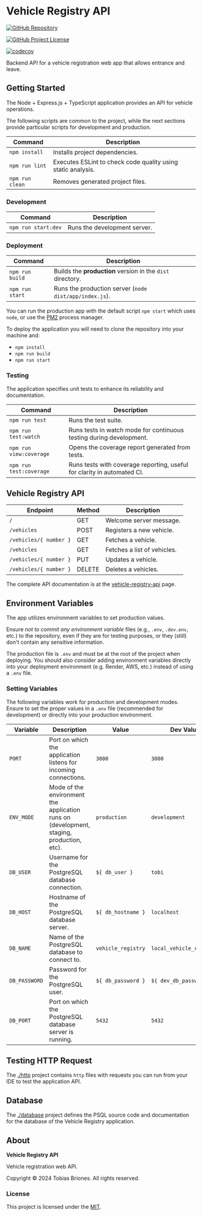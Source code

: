 # Vehicle Registry API

[![GitHub Repository](https://img.shields.io/static/v1?label=GITHUB&message=REPOSITORY&labelColor=555&color=0277bd&style=for-the-badge&logo=GITHUB)](https://github.com/tobiasbriones/vehicle-registry-api)

[![GitHub Project License](https://img.shields.io/github/license/tobiasbriones/vehicle-registry-api.svg?style=flat-square)](https://github.com/tobiasbriones/vehicle-registry-api/blob/main/LICENSE)

[![codecov](https://codecov.io/github/tobiasbriones/vehicle-registry-api/branch/main/graph/badge.svg?token=LA2I0K5SLI)](https://codecov.io/github/tobiasbriones/vehicle-registry-api)

Backend API for a vehicle registration web app that allows entrance and leave.

## Getting Started

The Node + Express.js + TypeScript application provides an API for vehicle
operations.

The following scripts are common to the project, while the next sections provide
particular scripts for development and production.

| Command         | Description                                                  |
|-----------------|--------------------------------------------------------------|
| `npm install`   | Installs project dependencies.                               |
| `npm run lint`  | Executes ESLint to check code quality using static analysis. |
| `npm run clean` | Removes generated project files.                             |

### Development

| Command             | Description                  |
|---------------------|------------------------------|
| `npm run start:dev` | Runs the development server. |

### Deployment

| Command         | Description                                                |
|-----------------|------------------------------------------------------------|
| `npm run build` | Builds the **production** version in the `dist` directory. |
| `npm run start` | Runs the production server (`node dist/app/index.js`).     |

You can run the production app with the default script `npm start` which uses
`node`, or use the [PM2](https://www.npmjs.com/package/pm2) process manager.

To deploy the application you will need to clone the repository into your
machine and:

- `npm install`
- `npm run build`
- `npm run start`

### Testing

The application specifies unit tests to enhance its reliability and
documentation.

| Command                 | Description                                                             |
|-------------------------|-------------------------------------------------------------------------|
| `npm run test`          | Runs the test suite.                                                    |
| `npm run test:watch`    | Runs tests in watch mode for continuous testing during development.     |
| `npm run view:coverage` | Opens the coverage report generated from tests.                         |
| `npm run test:coverage` | Runs tests with coverage reporting, useful for clarity in automated CI. |

## Vehicle Registry API

| Endpoint               | Method | Description                 |
|------------------------|--------|-----------------------------|
| `/`                    | GET    | Welcome  server message.    |
| `/vehicles`            | POST   | Registers a new vehicle.    |
| `/vehicles/{ number }` | GET    | Fetches a vehicle.          |
| `/vehicles`            | GET    | Fetches a list of vehicles. |
| `/vehicles/{ number }` | PUT    | Updates a vehicle.          |
| `/vehicles/{ number }` | DELETE | Deletes a vehicles.         |

The complete API documentation is
at the [vehicle-registry-api](docs/vehicle-registry-api.md) page.

## Environment Variables

The app utilizes environment variables to set production values.

Ensure *not to commit any environment variable* files (e.g., `.env`, `.dev.env`,
etc.) to the repository, even if they are for testing purposes, or they (still)
don't contain any sensitive information.

The production file is `.env` and must be at the root of the project when
deploying. You should also consider adding environment variables directly into
your deployment environment (e.g. Render, AWS, etc.) instead of using a
`.env` file.

### Setting Variables

The following variables work for production and development modes. Ensure to set
the proper values in a `.env` file (recommended for development) or directly
into your production environment.

| Variable      | Description                                                                              | Value              | Dev Value                |
|---------------|------------------------------------------------------------------------------------------|--------------------|--------------------------|
| `PORT`        | Port on which the application listens for incoming connections.                          | `3000`             | `3000`                   |
| `ENV_MODE`    | Mode of the environment the application runs on (development, staging, production, etc). | `production`       | `development`            |
| `DB_USER`     | Username for the PostgreSQL database connection.                                         | `${ db_user }`     | `tobi`                   |
| `DB_HOST`     | Hostname of the PostgreSQL database server.                                              | `${ db_hostname }` | `localhost`              |
| `DB_NAME`     | Name of the PostgreSQL database to connect to.                                           | `vehicle_registry` | `local_vehicle_registry` |
| `DB_PASSWORD` | Password for the PostgreSQL user.                                                        | `${ db_password }` | `${ dev_db_password }`   |
| `DB_PORT`     | Port on which the PostgreSQL database server is running.                                 | `5432`             | `5432`                   |

## Testing HTTP Request

The [./http](http) project contains `http` files with requests you can run from
your IDE to test the application API.

## Database

The [./database](database) project defines the PSQL source code and
documentation for the database of the Vehicle Registry application.

## About

**Vehicle Registry API**

Vehicle registration web API.

Copyright © 2024 Tobias Briones. All rights reserved.

### License

This project is licensed under the [MIT](LICENSE).
